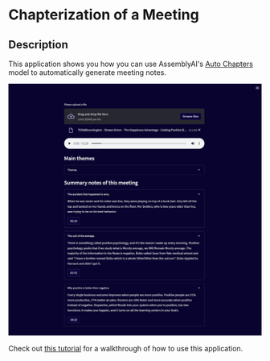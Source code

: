 # Chapterization of a Meeting

## Description

This application shows you how you can use AssemblyAI's [Auto Chapters](https://www.assemblyai.com/blog/introducing-assemblyai-auto-chapters-summarize-audio-and-video-files/) model to automatically generate meeting notes.

![Preview](screenshot.png)

Check out [this tutorial](https://youtu.be/RMBhwwqeDOw) for a walkthrough of how to use this application.